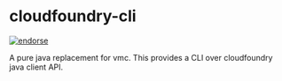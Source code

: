 cloudfoundry-cli
=======

[![endorse](http://api.coderwall.com/yogeshd/endorsecount.png)](http://coderwall.com/yogeshd)

A pure java replacement for vmc. This provides a CLI over cloudfoundry java client API.